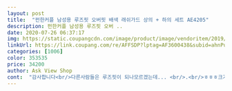 ```yaml
---
layout: post 
title:  "펀한커플 남성용 루즈핏 오버핏 배색 래쉬가드 상의 + 하의 세트 AE4205" 
description: 펀한커플 남성용 루즈핏 오버 ..
date: 2020-07-26 06:37:17 
img: https://static.coupangcdn.com/image/product/image/vendoritem/2019/07/12/4976542376/b3e14d31-4181-4076-b671-4e63027231c7.jpg 
linkUrl: https://link.coupang.com/re/AFFSDP?lptag=AF3600438&subid=ahnPublicAsk&pageKey=246442864&itemId=780795514&vendorItemId=4976542376&traceid=V0-113-88ec523237b17a06 
categories: [1006] 
color: 353535 
price: 34200 
author: Ask View Shop 
cont:  "감사합니다<br/>다른사람들은 루즈핏이 되나모르겠는데... <br/>.<br/>ㅎㅎㅎ크기를 제일 큰걸로 구입했는데도... <br/>.<br/>루즈핏보다는,,,,그냥 잘 맞는듯합니다.<br/><br/>루즈핏이라고 해서 사이즈걱정을했는데 잘 맞아요!!!<br/>바지가 살짝 두께감 있네요상의110 하의XL 싸이즈라<br/>바지속에 그물팬트티도 있고... <br/>아직 물놀이를 한건 아니라 물이 빠지는지 어떤지는 모르겠지만... <br/><br/>상의는 널널하고 하의는 타이트한 감이 있네요<br/>신랑이 살이 너무 찌기도하고 레쉬가드가 오래되기도해서 고민하다 구매했는데... <br/><br/>암튼 그래도 저렴한 가격에 잘 산거 같아요.<br/><br/>우선은 맘에 듭니다<br/>워낙 배가 많이 나와서 그런가... <br/>.<br/>ㅎㅎㅎ<br/>" 
---
```


